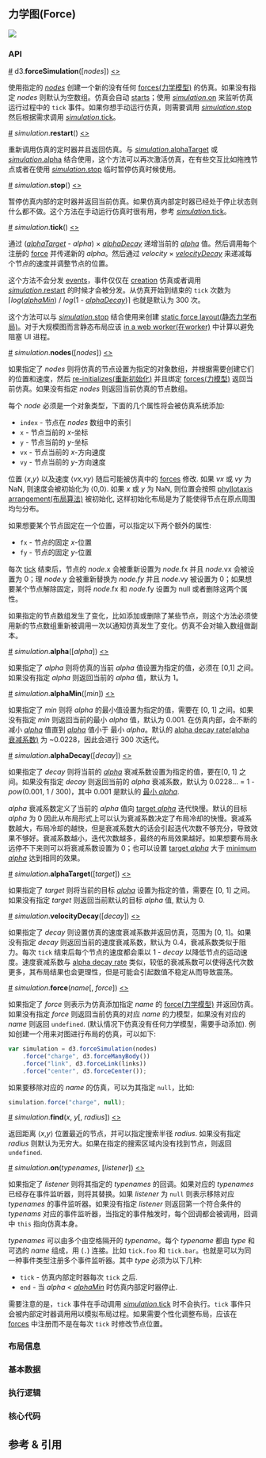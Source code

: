 ## 力学图(Force)

![](https://img.sz-p.cn/d3Layoutforce.png)

### API

[#](https://d3js.org.cn/document/d3-force/#forceSimulation) d3.**forceSimulation**([*nodes*]) [<>](https://github.com/d3/d3-force/blob/master/src/simulation.js)

使用指定的 [*nodes*](https://d3js.org.cn/document/d3-force/#simulation_nodes) 创建一个新的没有任何 [forces(力学模型)](https://d3js.org.cn/document/d3-force/#simulation_force) 的仿真。如果没有指定 *nodes* 则默认为空数组。仿真会自动 [starts](https://d3js.org.cn/document/d3-force/#simulation_restart)；使用 [*simulation*.on](https://d3js.org.cn/document/d3-force/#simulation_on) 来监听仿真运行过程中的 `tick` 事件。如果你想手动运行仿真，则需要调用 [*simulation*.stop](https://d3js.org.cn/document/d3-force/#simulation_stop) 然后根据需求调用 [*simulation*.tick](https://d3js.org.cn/document/d3-force/#simulation_tick)。

[#](https://d3js.org.cn/document/d3-force/#simulation_restart) *simulation*.**restart**() [<>](https://github.com/d3/d3-force/blob/master/src/simulation.js#L80)

重新调用仿真的定时器并且返回仿真。与 [*simulation*.alphaTarget](https://d3js.org.cn/document/d3-force/#simulation_alphaTarget) 或 [*simulation*.alpha](https://d3js.org.cn/document/d3-force/#simulation_alpha) 结合使用，这个方法可以再次激活仿真，在有些交互比如拖拽节点或者在使用 [*simulation*.stop](https://d3js.org.cn/document/d3-force/#simulation_stop) 临时暂停仿真时候使用。

[#](https://d3js.org.cn/document/d3-force/#simulation_stop) *simulation*.**stop**() [<>](https://github.com/d3/d3-force/blob/master/src/simulation.js#L84)

暂停仿真内部的定时器并返回当前仿真。如果仿真内部定时器已经处于停止状态则什么都不做。这个方法在手动运行仿真时很有用，参考 [*simulation*.tick](https://d3js.org.cn/document/d3-force/#simulation_tick)。

[#](https://d3js.org.cn/document/d3-force/#simulation_tick) *simulation*.**tick**() [<>](https://github.com/d3/d3-force/blob/master/src/simulation.js#L38)

通过 ([*alphaTarget*](https://d3js.org.cn/document/d3-force/#simulation_alphaTarget) - *alpha*) × [*alphaDecay*](https://d3js.org.cn/document/d3-force/#simulation_alphaDecay) 递增当前的 [*alpha*](https://d3js.org.cn/document/d3-force/#simulation_alpha) 值。然后调用每个注册的 [force](https://d3js.org.cn/document/d3-force/#simulation_force) 并传递新的 *alpha*。然后通过 *velocity* × [*velocityDecay*](https://d3js.org.cn/document/d3-force/#simulation_velocityDecay) 来递减每个节点的速度并调整节点的位置。

这个方法不会分发 [events](https://d3js.org.cn/document/d3-force/#simulation_on)，事件仅仅在 [creation](https://d3js.org.cn/document/d3-force/#forceSimulation) 仿真或者调用 [*simulation*.restart](https://d3js.org.cn/document/d3-force/#simulation_restart) 的时候才会被分发。从仿真开始到结束的 `tick` 次数为 ⌈*log*([*alphaMin*](https://d3js.org.cn/document/d3-force/#simulation_alphaMin)) / *log*(1 - [*alphaDecay*](https://d3js.org.cn/document/d3-force/#simulation_alphaDecay))⌉ 也就是默认为 300 次。

这个方法可以与 [*simulation*.stop](https://d3js.org.cn/document/d3-force/#simulation_stop) 结合使用来创建 [static force layout(静态力学布局)](https://bl.ocks.org/mbostock/1667139)。对于大规模图而言静态布局应该 [in a web worker(在worker)](https://bl.ocks.org/mbostock/01ab2e85e8727d6529d20391c0fd9a16) 中计算以避免阻塞 UI 进程。

[#](https://d3js.org.cn/document/d3-force/#simulation_nodes) *simulation*.**nodes**([*nodes*]) [<>](https://github.com/d3/d3-force/blob/master/src/simulation.js#L88)

如果指定了 *nodes* 则将仿真的节点设置为指定的对象数组，并根据需要创建它们的位置和速度，然后 [re-initializes(重新初始化)](https://d3js.org.cn/document/d3-force/#force_initialize) 并且绑定 [forces(力模型)](https://d3js.org.cn/document/d3-force/#simulation_force) 返回当前仿真。如果没有指定 *nodes* 则返回当前仿真的节点数组。

每个 *node* 必须是一个对象类型，下面的几个属性将会被仿真系统添加:

- `index` - 节点在 *nodes* 数组中的索引
- `x` - 节点当前的 *x*-坐标
- `y` - 节点当前的 *y*-坐标
- `vx` - 节点当前的 *x*-方向速度
- `vy` - 节点当前的 *y*-方向速度

位置 ⟨*x*,*y*⟩ 以及速度 ⟨*vx*,*vy*⟩ 随后可能被仿真中的 [forces](https://d3js.org.cn/document/d3-force/#forces) 修改. 如果 *vx* 或 *vy* 为 NaN, 则速度会被初始化为 ⟨0,0⟩. 如果 *x* 或 *y* 为 NaN, 则位置会按照 [phyllotaxis arrangement(布局算法)](http://bl.ocks.org/mbostock/11478058) 被初始化, 这样初始化布局是为了能使得节点在原点周围均匀分布。

如果想要某个节点固定在一个位置，可以指定以下两个额外的属性:

- `fx` - 节点的固定 *x*-位置
- `fy` - 节点的固定 *y*-位置

每次 [tick](https://d3js.org.cn/document/d3-force/#simulation_tick) 结束后，节点的 *node*.x 会被重新设置为 *node*.fx 并且 *node*.vx 会被设置为 0；理 *node*.y 会被重新替换为 *node.fy* 并且 *node*.vy 被设置为 0；如果想要某个节点解除固定，则将 *node*.fx 和 *node*.fy 设置为 null 或者删除这两个属性。

如果指定的节点数组发生了变化，比如添加或删除了某些节点，则这个方法必须使用新的节点数组重新被调用一次以通知仿真发生了变化。仿真不会对输入数组做副本。

[#](https://d3js.org.cn/document/d3-force/#simulation_alpha) *simulation*.**alpha**([*alpha*]) [<>](https://github.com/d3/d3-force/blob/master/src/simulation.js#L92)

如果指定了 *alpha* 则将仿真的当前 *alpha* 值设置为指定的值，必须在 [0,1] 之间。如果没有指定 *alpha* 则返回当前的 *alpha* 值，默认为 1。

[#](https://d3js.org.cn/document/d3-force/#simulation_alphaMin) *simulation*.**alphaMin**([*min*]) [<>](https://github.com/d3/d3-force/blob/master/src/simulation.js#L96)

如果指定了 *min* 则将 *alpha* 的最小值设置为指定的值，需要在 [0, 1] 之间。如果没有指定 *min* 则返回当前的最小 *alpha* 值，默认为 0.001. 在仿真内部，会不断的减小 [*alpha*](https://d3js.org.cn/document/d3-force/#simulation_alpha) 值直到 [*alpha*](https://d3js.org.cn/document/d3-force/#simulation_alpha) 值小于 最小 *alpha*。默认的 [alpha decay rate(alpha 衰减系数)](https://d3js.org.cn/document/d3-force/#simulation_alphaDecay) 为 ~0.0228，因此会进行 300 次迭代。

[#](https://d3js.org.cn/document/d3-force/#simulation_alphaDecay) *simulation*.**alphaDecay**([*decay*]) [<>](https://github.com/d3/d3-force/blob/master/src/simulation.js#L100)

如果指定了 *decay* 则将当前的 [*alpha*](https://d3js.org.cn/document/d3-force/#simulation_alpha) 衰减系数设置为指定的值，要在[0, 1] 之间。如果没有指定 *decay* 则返回当前的 *alpha* 衰减系数，默认为 0.0228… = 1 - *pow*(0.001, 1 / 300)，其中 0.001 是默认的 [最小 *alpha*](https://d3js.org.cn/document/d3-force/#simulation_alphaMin).

*alpha* 衰减系数定义了当前的 *alpha* 值向 [target *alpha*](https://d3js.org.cn/document/d3-force/#simulation_alphaTarget) 迭代快慢。默认的目标 *alpha* 为 0 因此从布局形式上可以认为衰减系数决定了布局冷却的快慢。衰减系数越大，布局冷却的越快，但是衰减系数大的话会引起迭代次数不够充分，导致效果不够好。衰减系数越小，迭代次数越多，最终的布局效果越好。如果想要布局永远停不下来则可以将衰减系数设置为 0；也可以设置 [target *alpha*](https://d3js.org.cn/document/d3-force/#simulation_alphaTarget) 大于 [minimum *alpha*](https://d3js.org.cn/document/d3-force/#simulation_alphaMin) 达到相同的效果。

[#](https://d3js.org.cn/document/d3-force/#simulation_alphaTarget) *simulation*.**alphaTarget**([*target*]) [<>](https://github.com/d3/d3-force/blob/master/src/simulation.js#L104)

如果指定了 *target* 则将当前的目标 [*alpha*](https://d3js.org.cn/document/d3-force/#simulation_alpha) 设置为指定的值，需要在 [0, 1] 之间。如果没有指定 *target* 则返回当前默认的目标 *alpha* 值, 默认为 0.

[#](https://d3js.org.cn/document/d3-force/#simulation_velocityDecay) *simulation*.**velocityDecay**([*decay*]) [<>](https://github.com/d3/d3-force/blob/master/src/simulation.js#L108)

如果指定了 *decay* 则设置仿真的速度衰减系数并返回仿真，范围为 [0, 1]。如果没有指定 *decay* 则返回当前的速度衰减系数，默认为 0.4，衰减系数类似于阻力。每次 `tick` 结束后每个节点的速度都会乘以 1 - *decay* 以降低节点的运动速度。速度衰减系数与 [alpha decay rate](https://d3js.org.cn/document/d3-force/#simulation_alphaDecay) 类似，较低的衰减系数可以使得迭代次数更多，其布局结果也会更理性，但是可能会引起数值不稳定从而导致震荡。

[#](https://d3js.org.cn/document/d3-force/#simulation_force) *simulation*.**force**(*name*[, *force*]) [<>](https://github.com/d3/d3-force/blob/master/src/simulation.js#L112)

如果指定了 *force* 则表示为仿真添加指定 *name* 的 [force(力学模型)](https://d3js.org.cn/document/d3-force/#forces) 并返回仿真。如果没有指定 *force* 则返回当前仿真的对应 *name* 的力模型，如果没有对应的 *name* 则返回 `undefined`. (默认情况下仿真没有任何力学模型，需要手动添加). 例如创建一个用来对图进行布局的仿真，可以如下:

```js
var simulation = d3.forceSimulation(nodes)
    .force("charge", d3.forceManyBody())
    .force("link", d3.forceLink(links))
    .force("center", d3.forceCenter());
```

如果要移除对应的 *name* 的仿真，可以为其指定 `null`，比如:

```js
simulation.force("charge", null);
```

[#](https://d3js.org.cn/document/d3-force/#simulation_find) *simulation*.**find**(*x*, *y*[, *radius*]) [<>](https://github.com/d3/d3-force/blob/master/src/simulation.js#L116)

返回距离 ⟨*x*,*y*⟩ 位置最近的节点，并可以指定搜索半径 *radius*. 如果没有指定 *radius* 则默认为无穷大。如果在指定的搜索区域内没有找到节点，则返回 `undefined`.

[#](https://d3js.org.cn/document/d3-force/#simulation_on) *simulation*.**on**(*typenames*, [*listener*]) [<>](https://github.com/d3/d3-force/blob/master/src/simulation.js#L139)

如果指定了 *listener* 则将其指定的 *typenames* 的回调。如果对应的 *typenames* 已经存在事件监听器，则将其替换。如果 *listener* 为 `null` 则表示移除对应 *typenames* 的事件监听器。如果没有指定 *listener* 则返回第一个符合条件的 *typenams* 对应的事件监听器，当指定的事件触发时，每个回调都会被调用，回调中 `this` 指向仿真本身。

*typenames* 可以由多个由空格隔开的 *typename*。每个 *typename* 都由 *type* 和可选的 *name* 组成，用 (`.`) 连接。比如 `tick.foo` 和 `tick.bar`。也就是可以为同一种事件类型注册多个事件监听器。其中 *type* 必须为以下几种:

- `tick` - 仿真内部定时器每次 `tick` 之后.
- `end` - 当 *alpha* < [*alphaMin*](https://d3js.org.cn/document/d3-force/#simulation_alphaMin) 时仿真内部定时器停止.

需要注意的是，`tick` 事件在手动调用 [*simulation*.tick](https://d3js.org.cn/document/d3-force/#simulation_tick) 时不会执行。`tick` 事件只会被内部定时器调用用以模拟布局过程。如果需要个性化调整布局，应该在 [forces](https://d3js.org.cn/document/d3-force/#simulation_force) 中注册而不是在每次 `tick` 时修改节点位置。

### 布局信息
### 基本数据
### 执行逻辑
### 核心代码

## 参考 & 引用
